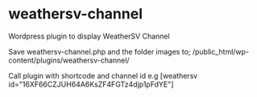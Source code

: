 # weathersv-channel
Wordpress plugin to display WeatherSV Channel

Save weathersv-channel.php and the folder images to;
  /public_html/wp-content/plugins/weathersv-channel/
  
 Call plugin with shortcode and channel id e.g
 [weathersv id="16XF66CZJUH64A6KsZF4FGTz4djp1pFdYE"]

